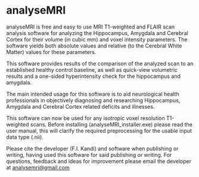 # analyseMRI
analyseMRI is free and easy to use MRI T1-weighted and FLAIR scan analysis software for analyzing the Hippocampus, Amygdala and Cerebral Cortex for their volume (in cubic mm) and voxel intensity parameters. The software yields both absolute values and relative (to the Cerebral White Matter) values for these parameters.

This software provides results of the comparison of the analyzed scan to an established healthy control baseline, as well as quick-view volumetric results and a one-sided hyperintensity check for the hippocampus and amygdala.

The main intended usage for this software is to aid neurological health professionals in objectively diagnosing and researching Hippocampus, Amygdala and Cerebral Cortex related deficits and illnesses.

This software can now be used for any isotropic voxel resolution T1-weighted scans.
Before installing (analyseMRI_installer.exe) please read the user manual, this will clarify the required preprocessing for the usable input data type (.nii).

Please cite the developer (F.I. Kandi) and software when publishing or writing, having used this software for said publishing or writing. 
For questions, feedback and ideas for improvement please email the developer at analysemri@gmail.com
